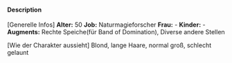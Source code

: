 #### Description
[Generelle Infos]
**Alter:** 50
**Job:** Naturmagieforscher
**Frau:** -
**Kinder:** -
**Augments:** Rechte Speiche(für Band of Domination), Diverse andere Stellen

[Wie der Charakter aussieht]
Blond, lange Haare, normal groß, schlecht gelaunt